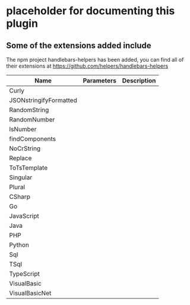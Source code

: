 # placeholder for documenting this plugin

## Some of the extensions added include

The npm project handlebars-helpers has been added, you can find all of their extensions at https://github.com/helpers/handlebars-helpers

| Name                   | Parameters | Description |
| ---------------------- | ---------- | ----------- |
| Curly                  |            |             |
| JSONstringifyFormatted |            |             |
| RandomString           |            |             |
| RandomNumber           |            |             |
| IsNumber               |            |             |
| findComponents         |            |             |
| NoCrString             |            |             |
| Replace                |            |             |
| ToTsTemplate           |            |             |
| Singular               |            |             |
| Plural                 |            |             |
| CSharp                 |            |             |
| Go                     |            |             |
| JavaScript             |            |             |
| Java                   |            |             |
| PHP                    |            |             |
| Python                 |            |             |
| Sql                    |            |             |
| TSql                   |            |             |
| TypeScript             |            |             |
| VisualBasic            |            |             |
| VisualBasicNet         |            |             |
